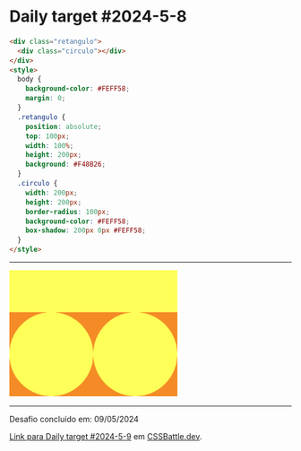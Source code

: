 # Daily target #2024-5-8

```HTML
<div class="retangulo">
  <div class="circulo"></div>
</div>
<style>
  body {
    background-color: #FEFF58;
    margin: 0;
  }
  .retangulo {
    position: absolute;
    top: 100px;
    width: 100%;
    height: 200px;
    background: #F48B26;
  }
  .circulo {
    width: 200px;
    height: 200px;
    border-radius: 100px;
    background-color: #FEFF58;
    box-shadow: 200px 0px #FEFF58;
  }
</style>
```

---
<img src="media/2024-5-8.png" title="Daily target #2024-5-9" width="300px">

---

Desafio concluído em: 09/05/2024

[Link para Daily target #2024-5-9](https://cssbattle.dev/play/0gAh1NOCyXjYd1ICIiaB) em [CSSBattle.dev](https://cssbattle.dev/).
